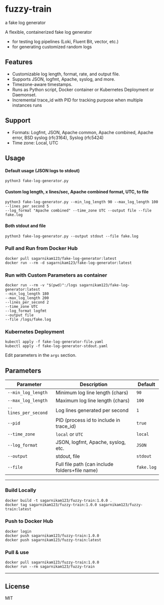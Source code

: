# fuzzy-train
a fake log generator

A flexible, containerized fake log generator 
- for testing log pipelines (Loki, Fluent Bit, vector, etc.)
- for generating customized random logs

## Features
- Customizable log length, format, rate, and output file.
- Supports JSON, logfmt, Apache, syslog, and more.
- Timezone-aware timestamps.
- Runs as Python script, Docker container or Kubernetes Deployment or Daemonset.
- Incremental trace_id with PID for tracking purpose when multiple instances runs

## Support
- Formats: Logfmt, JSON, Apache common, Apache combined, Apache error, BSD syslog (rfc3164), Syslog (rfc5424)
- Time zone: Local, UTC

## Usage

#### Default usage (JSON logs to stdout)
```
python3 fake-log-generator.py
```

#### Custom log length, x lines/sec, Apache combined format, UTC, to file
```
python3 fake-log-generator.py --min_log_length 90 --max_log_length 100 --lines_per_second 5 
--log_format "Apache combined" --time_zone UTC --output file --file fake.log
```

#### Both stdout and file
```
python3 fake-log-generator.py --output stdout --file fake.log
```

### Pull and Run from Docker Hub
```
docker pull sagarnikam123/fake-log-generator:latest
docker run --rm -d sagarnikam123/fake-log-generator:latest
```

### Run with Custom Parameters as container
```
docker run --rm -v "$(pwd)":/logs sagarnikam123/fake-log-generator:latest
--min_log_length 180
--max_log_length 200
--lines_per_second 2
--time_zone UTC
--log_format logfmt
--output file
--file /logs/fake.log
```

### Kubernetes Deployment
```
kubectl apply -f fake-log-generator-file.yaml
kubectl apply -f fake-log-generator-stdout.yaml
```

Edit parameters in the `args` section.

## Parameters
| Parameter            | Description                                    | Default     |
|----------------------|------------------------------------------------|-------------|
| `--min_log_length`   | Minimum log line length (chars)                | `90`        |
| `--max_log_length`   | Maximum log line length (chars)                | `100`       |
| `--lines_per_second` | Log lines generated per second                 | `1`         |
| `--pid`              | PID (process id to include in trace_id)        | `true`      |
| `--time_zone`        | `local` or `UTC`                               | `local`     |
| `--log_format`       | JSON, logfmt, Apache, syslog, etc.             | `JSON`      |
| `--output`           | stdout, file                                   | `stdout`    |
| `--file`             | Full file path (can include folders+file name) | `fake.log`  |

---

### Build Locally
```
docker build -t sagarnikam123/fuzzy-train:1.0.0 .
docker tag sagarnikam123/fuzzy-train:1.0.0 sagarnikam123/fuzzy-train:latest
```

### Push to Docker Hub
```
docker login
docker push sagarnikam123/fuzzy-train:1.0.0
docker push sagarnikam123/fuzzy-train:latest
```

### Pull & use
```
docker pull sagarnikam123/fuzzy-train:1.0.0
docker run --rm sagarnikam123/fuzzy-train
```

---

## License

MIT
